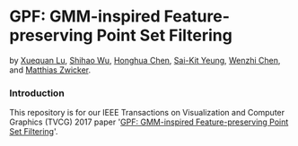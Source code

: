 # GPF: GMM-inspired Feature-preserving Point Set Filtering
by [Xuequan Lu](http://www.xuequanlu.com/), [Shihao Wu](http://shihaowu.net/), [Honghua Chen](https://github.com/chenhonghua), [Sai-Kit Yeung](http://saikit.org/), [Wenzhi Chen](http://arc.zju.edu.cn/js/list.htm), and [
‪Matthias Zwicker‬](https://www.cs.umd.edu/~zwicker/).

### Introduction
This repository is for our IEEE Transactions on Visualization and Computer Graphics (TVCG) 2017 paper '[GPF: GMM-inspired Feature-preserving Point Set Filtering](http://www.xuequanlu.com/wp-content/uploads/2016/09/Preprint_TVCG2017_small.pdf)'. 
